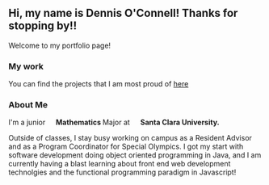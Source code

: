 <h2> Hi, my name is Dennis O'Connell! Thanks for stopping by!!</h2>

<p>Welcome to my portfolio page! </p> 
<h3> My work </h3>
<p> You can find the projects that I am most proud of <a href="https://dennisoconnell.github.io/portfolio/"> here </a> </p>

<h3> About Me </h3>
<p>
I'm a junior <img src="https://upload.wikimedia.org/wikipedia/commons/thumb/2/2e/Pi-symbol.svg/1058px-Pi-symbol.svg.png" width="13"/> <b>Mathematics </b> Major at <img src="https://upload.wikimedia.org/wikipedia/commons/thumb/0/05/Santa_Clara_Broncos_logo.svg/1200px-Santa_Clara_Broncos_logo.svg.png" width="13"/> <b> Santa Clara University. </b> </p>

<p>Outside of classes, I stay busy working on campus as a Resident Advisor and as a Program Coordinator for Special Olympics. I got my start with software development doing object oriented programming in Java, and I am currently having a blast learning about front end web development technolgies and the functional programming paradigm in Javascript! </p>
